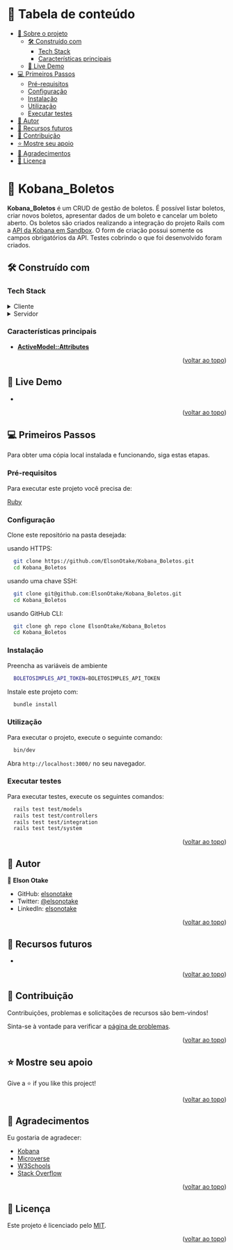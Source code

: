 <a name="readme-top"></a>

<!-- TABLE OF CONTENTS -->

# 📗 Tabela de conteúdo

- [📖 Sobre o projeto](#about-project)
  - [🛠 Construído com](#built-with)
    - [Tech Stack](#tech-stack)
    - [Características principais](#key-features)
  - [🚀 Live Demo](#live-demo)
- [💻 Primeiros Passos](#getting-started)
  - [Pré-requisitos](#prerequisites)
  - [Configuração](#setup)
  - [Instalação](#install)
  - [Utilização](#usage)
  - [Executar testes](#run-tests)
- [👥 Autor](#authors)
- [🔭 Recursos futuros](#future-features)
- [🤝 Contribuição](#contributing)
- [⭐️ Mostre seu apoio](#support)
- [🙏 Agradecimentos](#acknowledgements)
- [📝 Licença](#license)

<!-- PROJECT DESCRIPTION -->

# 📖 Kobana_Boletos <a name="about-project"></a>

**Kobana_Boletos** é um CRUD de gestão de boletos. É possível listar boletos, criar novos boletos, apresentar dados de um boleto e cancelar um boleto aberto. Os boletos são criados realizando a integração do projeto Rails com a [API da Kobana em Sandbox](https://developers.kobana.com.br/reference/visao-geral). O form de criação possui somente os campos obrigatórios da API. Testes cobrindo o que foi desenvolvido foram criados.


## 🛠 Construído com <a name="built-with"></a>

### Tech Stack <a name="tech-stack"></a>

<details>
  <summary>Cliente</summary>
  <ul>
    <li><a href="https://rubyonrails.org/">Ruby on Rails</a></li>
  </ul>
</details>

<details>
  <summary>Servidor</summary>
  <ul>
    <li><a href="https://github.com/BoletoSimples/boletosimples-ruby">BoletoSimples</a></li>
    <li><a href="https://bulma.io/">Bulma</a></li>
    <li><a href="https://github.com/teamcapybara/capybara">Capybara</a></li>
    <li><a href="https://github.com/thecodecrate/city-state">City-State</a></li>
    <li><a href="https://github.com/petergoldstein/dalli">Dalli</a></li>
    <li><a href="https://github.com/bkeepers/dotenv">Dotenv</a></li>
    <li><a href="https://stimulus.hotwired.dev/">Stimulus</a></li>
    <li><a href="https://github.com/hotwired/turbo-rails">Turbo Rails</a></li>
  </ul>
</details>

<!-- Features -->

### Características principais <a name="key-features"></a>

- **[ActiveModel::Attributes](https://api.rubyonrails.org/classes/ActiveModel/Attributes.html)**


<p align="right">(<a href="#readme-top">voltar ao topo</a>)</p>

<!-- LIVE DEMO -->

## 🚀 Live Demo <a name="live-demo"></a>

- []()

<p align="right">(<a href="#readme-top">voltar ao topo</a>)</p>

<!-- GETTING STARTED -->

## 💻 Primeiros Passos <a name="getting-started"></a>

Para obter uma cópia local instalada e funcionando, siga estas etapas.

### Pré-requisitos

Para executar este projeto você precisa de:

[Ruby](https://www.ruby-lang.org/en/)

### Configuração

Clone este repositório na pasta desejada:

usando HTTPS:
```sh
  git clone https://github.com/ElsonOtake/Kobana_Boletos.git
  cd Kobana_Boletos
```

usando uma chave SSH:
```sh
  git clone git@github.com:ElsonOtake/Kobana_Boletos.git
  cd Kobana_Boletos
```

usando GitHub CLI:
```sh
  git clone gh repo clone ElsonOtake/Kobana_Boletos
  cd Kobana_Boletos
```

### Instalação

Preencha as variáveis de ambiente
```sh
  BOLETOSIMPLES_API_TOKEN=BOLETOSIMPLES_API_TOKEN
```

Instale este projeto com:
```sh
  bundle install
```

### Utilização

Para executar o projeto, execute o seguinte comando:

```sh
  bin/dev
```
Abra `http://localhost:3000/` no seu navegador.

### Executar testes

Para executar testes, execute os seguintes comandos:

```sh
  rails test test/models
  rails test test/controllers
  rails test test/integration
  rails test test/system
```

<p align="right">(<a href="#readme-top">voltar ao topo</a>)</p>

<!-- AUTHORS -->

## 👥 Autor <a name="authors"></a>

👤 **Elson Otake**

- GitHub: [elsonotake](https://github.com/elsonotake)
- Twitter: [@elsonotake](https://twitter.com/elsonotake)
- LinkedIn: [elsonotake](https://linkedin.com/in/elsonotake)

<p align="right">(<a href="#readme-top">voltar ao topo</a>)</p>

<!-- FUTURE FEATURES -->

## 🔭 Recursos futuros <a name="future-features"></a>

-

<p align="right">(<a href="#readme-top">voltar ao topo</a>)</p>

<!-- CONTRIBUTING -->

## 🤝 Contribuição <a name="contributing"></a>

Contribuições, problemas e solicitações de recursos são bem-vindos!

Sinta-se à vontade para verificar a [página de problemas](../../issues/).

<p align="right">(<a href="#readme-top">voltar ao topo</a>)</p>

<!-- SUPPORT -->

## ⭐️ Mostre seu apoio <a name="support"></a>

Give a ⭐️ if you like this project!

<p align="right">(<a href="#readme-top">voltar ao topo</a>)</p>

<!-- ACKNOWLEDGEMENTS -->

## 🙏 Agradecimentos <a name="acknowledgements"></a>

Eu gostaria de agradecer:

- [Kobana](https://www.kobana.com.br/)
- [Microverse](https://www.microverse.org/)
- [W3Schools](https://www.w3schools.com/)
- [Stack Overflow](https://stackoverflow.com/)

<p align="right">(<a href="#readme-top">voltar ao topo</a>)</p>

<!-- LICENSE -->

## 📝 Licença <a name="license"></a>

Este projeto é licenciado pelo [MIT](./MIT.md).

<p align="right">(<a href="#readme-top">voltar ao topo</a>)</p>
